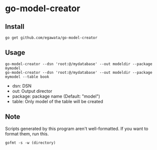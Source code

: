 # go-model-creator

## Install

```
go get github.com/egawata/go-model-creator
```

## Usage

```
go-model-creator --dsn 'root:@/mydatabase' --out modeldir --package mymodel
go-model-creator --dsn 'root:@/mydatabase' --out modeldir --package mymodel --table book
```

* dsn: DSN
* out: Output director
* package: package name (Default: "model")
* table: Only model of the table will be created

## Note

Scripts generated by this program aren't well-formatted. If you want to format them, run this.

```
gofmt -s -w (directory)
```

